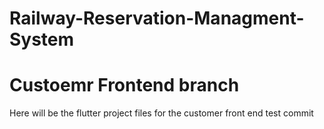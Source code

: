 # Railway-Reservation-Managment-System
# Custoemr Frontend branch
Here will be the flutter project files for the customer front end
test commit
